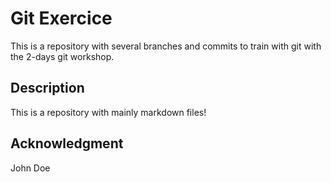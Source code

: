 # Git Exercice

This is a repository with several branches and commits to train with git with the 2-days git workshop.

## Description

This is a repository with mainly markdown files!

## Acknowledgment

John Doe
